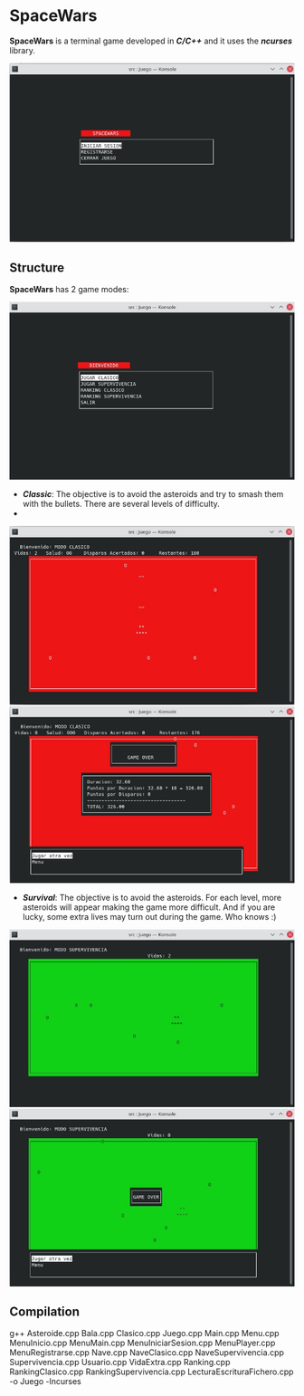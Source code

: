 # SpaceWars
**SpaceWars** is a terminal game developed in ***C/C++*** and it uses the ***ncurses*** library.

![](docs/bienvenido.jpg)

## Structure
**SpaceWars** has 2 game modes:

![](docs/menu.jpg)

* ***Classic***: The objective is to avoid the asteroids and try to smash them with the bullets. There are several levels of difficulty.
* 
![](docs/clasico.jpg)
![](docs/clasico_puntuacion.jpg)

* ***Survival***: The objective is to avoid the asteroids. For each level, more asteroids will appear making the game more difficult.
  And if you are lucky, some extra lives may turn out during the game. Who knows :)
  
![](docs/supervivencia.jpg)
![](docs/supervivencia_gameover.jpg)

## Compilation
g++ Asteroide.cpp Bala.cpp Clasico.cpp Juego.cpp Main.cpp Menu.cpp MenuInicio.cpp MenuMain.cpp MenuIniciarSesion.cpp MenuPlayer.cpp MenuRegistrarse.cpp Nave.cpp NaveClasico.cpp NaveSupervivencia.cpp Supervivencia.cpp Usuario.cpp VidaExtra.cpp Ranking.cpp RankingClasico.cpp RankingSupervivencia.cpp LecturaEscrituraFichero.cpp -o Juego -lncurses
